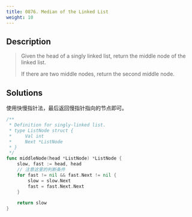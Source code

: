 ```yaml
---
title: 0876. Median of the Linked List
weight: 10
---
```


## Description

> Given the head of a singly linked list, return the middle node of the linked list.
> 
> If there are two middle nodes, return the second middle node.


## Solutions

使用快慢指针法，最后返回慢指针指向的节点即可。
```go
/**
 * Definition for singly-linked list.
 * type ListNode struct {
 *     Val int
 *     Next *ListNode
 * }
 */
func middleNode(head *ListNode) *ListNode {
    slow, fast := head, head
	// 注意这里的判断条件
    for fast != nil && fast.Next != nil {
        slow = slow.Next
        fast = fast.Next.Next
    }
    
    return slow
}
```
